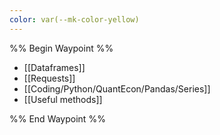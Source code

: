 ```yaml
---
color: var(--mk-color-yellow)
---
```

%% Begin Waypoint %%
- [[Dataframes]]
- [[Requests]]
- [[Coding/Python/QuantEcon/Pandas/Series]]
- [[Useful methods]]

%% End Waypoint %%
